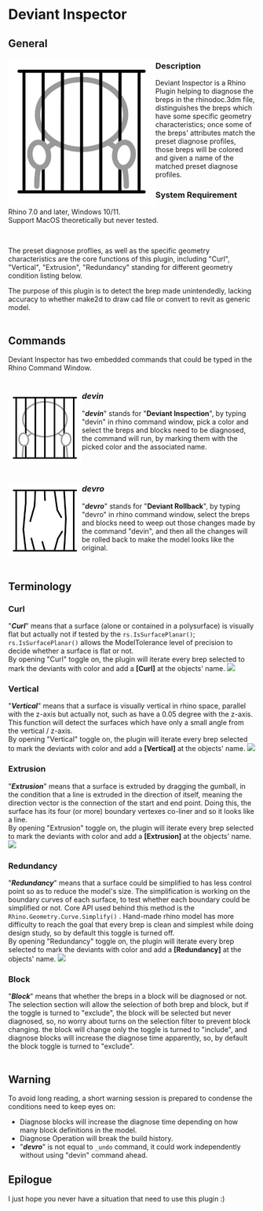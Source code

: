# Deviant Inspector

## General
<img align="left" src="/EmbeddedResources/deviant.png" width="300" height="300"> 

### Description
Deviant Inspector is a Rhino Plugin helping to diagnose the breps in the rhinodoc.3dm file, distinguishes the breps which have some specific geometry characteristics; once some of the breps' attributes match the preset diagnose profiles, those breps will be colored and given a name of the matched preset diagnose profiles. 

### System Requirement
Rhino 7.0 and later, Windows 10/11. <br/>
Support MacOS theoretically but never tested.<br/>

<br clear="left"/>

The preset diagnose proflies, as well as the specific geometry characteristics are the core functions of this plugin, 
including "Curl", "Vertical", "Extrusion", "Redundancy" standing for different geometry condition listing below.

The purpose of this plugin is to detect the brep made unintendedly, 
lacking accuracy to whether make2d to draw cad file or convert to revit as generic model.
<br/>
<br/>

## Commands
Deviant Inspector has two embedded commands that could be typed in the Rhino Command Window.

#

<img align="left" src="/EmbeddedResources/deviant-01.png" width="150" height="150"> 

### ***devin***
"***devin***" stands for "**Deviant Inspection**", by typing "devin" in rhino command window, pick a color and select the breps and blocks need to be diagnosed, the 
command will run, by marking them with the picked color and the associated name.
<br clear="left"/>

#

<img align="left" src="/EmbeddedResources/deviant-02.png" width="150" height="150">

### ***devro***
"***devro***" stands for "**Deviant Rollback**", by typing "devro" in rhino command window, select the breps and blocks need to weep out those changes made by the 
command "devin", and then all the changes will be rolled back to make the model looks like the original.
<br clear="left"/>
<br/>

## Terminology
### Curl
"***Curl***" means that a surface (alone or contained in a polysurface) is visually flat but actually not if tested by the ```rs.IsSurfacePlanar()```;
```rs.IsSurfacePlanar()``` allows the ModelTolerance level of precision to decide whether a surface is flat or not. 
<br/>
By opening "Curl" toggle on, the plugin will iterate every brep selected to mark the deviants with color and add a **[Curl]** at the objects' name.
<img src="/EmbeddedResources/diagram-01.png"> 
### Vertical
"***Vertical***" means that a surface is visually vertical in rhino space, parallel with the z-axis but actually not, such as have a 0.05 degree with the z-axis.
This function will detect the surfaces which have only a small angle from the vertical / z-axis.
<br/>
By opening "Vertical" toggle on, the plugin will iterate every brep selected to mark the deviants with color and add a **[Vertical]** at the objects' name.
<img src="/EmbeddedResources/diagram-02.png"> 
### Extrusion
"***Extrusion***" means that a surface is extruded by dragging the gumball, in the condition that a line is extruded in the direction of itself,
meaning the direction vector is the connection of the start and end point. 
Doing this, the surface has its four (or more) boundary vertexes co-liner and so it looks like a line.
<br/>
By opening "Extrusion" toggle on, the plugin will iterate every brep selected to mark the deviants with color and add a **[Extrusion]** at the objects' name.
<img src="/EmbeddedResources/diagram-03.png"> 
### Redundancy
"***Redundancy***" means that a surface could be simplified to has less control point so as to reduce the model's size. 
The simplification is working on the boundary curves of each surface, to test whether each boundary could be simplified or not.
Core API used behind this method is the ```Rhino.Geometry.Curve.Simplify()``` .
Hand-made rhino model has more difficulty to reach the goal that every brep is clean and simplest while doing design study, so by default this toggle is turned off.
<br/>
By opening "Redundancy" toggle on, the plugin will iterate every brep selected to mark the deviants with color and add a **[Redundancy]** at the objects' name.
<img src="/EmbeddedResources/diagram-04.png"> 
### Block
"***Block***" means that whether the breps in a block will be diagnosed or not. 
The selection section will allow the selection of both brep and block, 
but if the toggle is turned to "exclude", the block will be selected but never diagnosed,
so, no worry about turns on the selection filter to prevent block changing.
the block will change only the toggle is turned to "include", and diagnose blocks will increase the diagnose time apparently,
so, by default the block toggle is turned to "exclude".
<br/>
<br/>

## Warning
To avoid long reading, a short warning session is prepared to condense the conditions need to keep eyes on:
- Diagnose blocks will increase the diagnose time depending on how many block definitions in the model.
- Diagnose Operation will break the build history.
- "***devro***" is not equal to ```_undo``` command, it could work independently without using "devin" command ahead.

## Epilogue
I just hope you never have a situation that need to use this plugin :)
